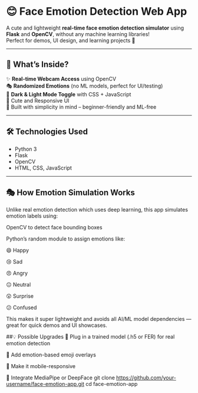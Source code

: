 # 😊 Face Emotion Detection Web App

A cute and lightweight **real-time face emotion detection simulator** using **Flask** and **OpenCV**, without any machine learning libraries!  
Perfect for demos, UI design, and learning projects 💖


---

## 🌟 What’s Inside?

✨ **Real-time Webcam Access** using OpenCV  
🎭 **Randomized Emotions** (no ML models, perfect for UI/testing)  
🌙 **Dark & Light Mode Toggle** with CSS + JavaScript  
💖 Cute and Responsive UI  
🧠 Built with simplicity in mind – beginner-friendly and ML-free

---


## 🛠️ Technologies Used

- Python 3
- Flask
- OpenCV
- HTML, CSS, JavaScript

---

## 🎭 How Emotion Simulation Works
Unlike real emotion detection which uses deep learning, this app simulates emotion labels using:

OpenCV to detect face bounding boxes

Python’s random module to assign emotions like:

😄 Happy

😢 Sad

😠 Angry

😐 Neutral

😲 Surprise

😕 Confused

This makes it super lightweight and avoids all AI/ML model dependencies — great for quick demos and UI showcases.

##💡 Possible Upgrades
🔌 Plug in a trained model (.h5 or FER) for real emotion detection

🎨 Add emotion-based emoji overlays

📱 Make it mobile-responsive

🧠 Integrate MediaPipe or DeepFace
git clone https://github.com/your-username/face-emotion-app.git
cd face-emotion-app
